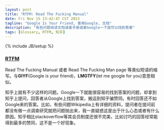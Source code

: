 ```yaml
---
layout: post
title: "RTFM: Read The Fucking Manual"
date: Fri Nov 15 13:42:47 CST 2013
tagline: "Google Is Your Friend, 善用Google, 文档"
description: "有些问题阅读文档或者手册或者Google一下就可以找到答案"
tags: [Glossary, RTFM, 知乎]
---
```

{% include JB/setup %}

### [RTFM](http://en.wikipedia.org/wiki/RTFM)

Read The Fucking Manual 或者 Read The Fucking Man page 等类似短语的缩写。与**GIYF**(Google is your friend)，**LMGTFY**(let me google for you)意思相似。

知乎上就有不少这样的问题。Google一下就能很容易的找到答案的问题，却拿到知乎上提问，回答者从Google上找到答案，搬运到知乎骗赞同。有时回答还不如Google来的答案。比如，有些问题Wikipedia上有详细的资料，提问者在提问前都没有做一点调查研究就把问题抛出来，我一直疑惑这是出于什么心态或者有什么原因。知乎相比stackoverflow等其会员制度还很不完美，比如讨巧的回答经常能得到最多的赞同，这不是一个好现象。
